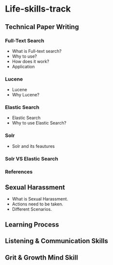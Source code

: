 # Life-skills-track #
## Technical Paper Writing ##
### Full-Text Search ###
- What is Full-text search?
- Why to use?
- How does it work?
- Application
### Lucene ###
- Lucene
- Why Lucene?
### Elastic Search ###
- Elastic Search
- Why to use Elastic Search?
### Solr ###
- Solr and its feautures
### Solr VS Elastic Search ###
### References ###

## Sexual Harassment ##
- What is Sexual Harassment.
- Actions need to be taken.
- Different Scenarios.

## Learning Process ##

## Listening & Communication Skills ##

## Grit & Growth Mind Skill ##



